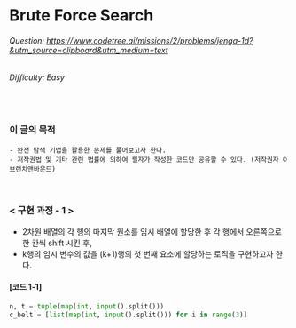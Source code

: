 # Brute Force Search
###### Question: https://www.codetree.ai/missions/2/problems/jenga-1d?&utm_source=clipboard&utm_medium=text
###### Difficulty: Easy
<br/>

### 이 글의 목적
    - 완전 탐색 기법을 활용한 문제를 풀어보고자 한다.
    - 저작권법 및 기타 관련 법률에 의하여 필자가 작성한 코드만 공유할 수 있다. (저작권자 © 브랜치앤바운드)
<br/>

### < 구현 과정 - 1 >
- 2차원 배열의 각 행의 마지막 원소를 임시 배열에 할당한 후 각 행에서 오른쪽으로 한 칸씩 shift 시킨 후,
- k행의 임시 변수의 값을 (k+1)행의 첫 번째 요소에 할당하는 로직을 구현하고자 한다.
#### [코드 1-1]
```python
n, t = tuple(map(int, input().split()))
c_belt = [list(map(int, input().split())) for i in range(3)]
```

